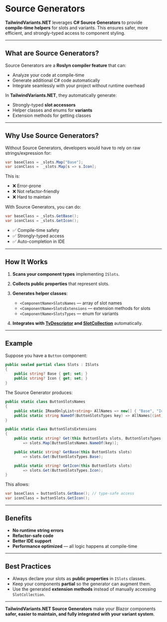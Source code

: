 ﻿# Source Generators

**TailwindVariants.NET** leverages **C# Source Generators** to provide **compile-time helpers** for slots and variants. This ensures safer, more efficient, and strongly-typed access to component styling.

---

## What are Source Generators?

Source Generators are a **Roslyn compiler feature** that can:

- Analyze your code at compile-time
- Generate additional C# code automatically
- Integrate seamlessly with your project without runtime overhead

In **TailwindVariants.NET**, they automatically generate:

- Strongly-typed **slot accessors**
- Helper classes and enums for **variants**
- Extension methods for getting classes

---

## Why Use Source Generators?

Without Source Generators, developers would have to rely on raw strings/expression for:

```csharp
var baseClass = _slots.Map["Base"];
var iconClass =  _slots.Map[s => s.Icon];
````

This is:

* ❌ Error-prone
* ❌ Not refactor-friendly
* ❌ Hard to maintain

With Source Generators, you can do:

```csharp
var baseClass = _slots.GetBase();
var iconClass = _slots.GetIcon();
```

* ✅ Compile-time safety
* ✅ Strongly-typed access
* ✅ Auto-completion in IDE

---

## How It Works

1. **Scans your component types** implementing `ISlots`.
2. **Collects public properties** that represent slots.
3. **Generates helper classes**:

   * `<ComponentName>SlotsNames` — array of slot names
   * `<ComponentName>SlotsExtensions` — extension methods for slots
   * `<ComponentName>SlotsTypes` — enum for variants
4. **Integrates with [TvDescriptor](docs/tv-descriptor) and [SlotCollection](docs/slots-collection)** automatically.

---

## Example

Suppose you have a `Button` component:

```csharp
public sealed partial class Slots : ISlots
{
    public string? Base { get; set; }
    public string? Icon { get; set; }
}
```

The Source Generator produces:

```csharp
public static class ButtonSlotsNames
{
    public static IReadOnlyList<string> AllNames => new[] { "Base", "Icon" };
    public static string NameOf(ButtonSlotsTypes key) => AllNames[(int)key];
}

public static class ButtonSlotsExtensions
{
    public static string? Get(this ButtonSlots slots, ButtonSlotsTypes key) 
        => slots.Map[ButtonSlotsNames.NameOf(key)];

    public static string? GetBase(this ButtonSlots slots) 
        => slots.Get(ButtonSlotsTypes.Base);

    public static string? GetIcon(this ButtonSlots slots) 
        => slots.Get(ButtonSlotsTypes.Icon);
}
```

This allows:

```csharp
var baseClass = buttonSlots.GetBase(); // type-safe access
var iconClass = buttonSlots.GetIcon();
```

---

## Benefits

* **No runtime string errors**
* **Refactor-safe code**
* **Better IDE support**
* **Performance optimized** — all logic happens at compile-time

---

## Best Practices

* Always declare your slots as **public properties** in `ISlots` classes.
* Keep your components **partial** so the generator can augment them.
* Use the generated **extension methods** instead of manually accessing `SlotCollection`.

---

**TailwindVariants.NET Source Generators** make your Blazor components **safer, easier to maintain, and fully integrated with your variant system**.
